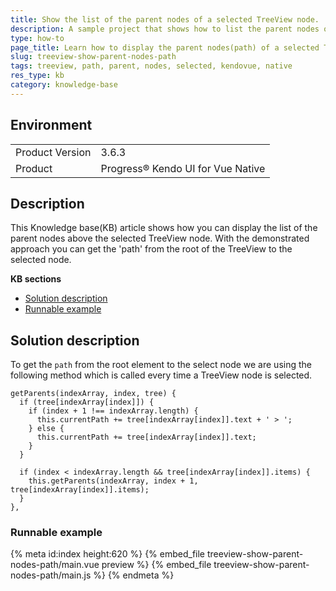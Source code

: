 ```yaml
---
title: Show the list of the parent nodes of a selected TreeView node. 
description: A sample project that shows how to list the parent nodes of a selected TreeView node. 
type: how-to
page_title: Learn how to display the parent nodes(path) of a selected TreeView node.
slug: treeview-show-parent-nodes-path
tags: treeview, path, parent, nodes, selected, kendovue, native
res_type: kb
category: knowledge-base
---
```


## Environment

<table>
    <tbody>
	    <tr>
	    	<td>Product Version</td>
	    	<td>3.6.3</td>
	    </tr>
	    <tr>
	    	<td>Product</td>
	    	<td>Progress® Kendo UI for Vue Native</td>
	    </tr>
    </tbody>
</table>


## Description

This Knowledge base(KB) article shows how you can display the list of the parent nodes above the selected TreeView node. With the demonstrated approach you can get the 'path' from the root of the TreeView to the selected node. 


**KB sections**

* [Solution description](#toc-solution-description)
* [Runnable example](#toc-runnable-example)

## Solution description

To get the `path` from the root element to the select node we are using the following method which is called every time a TreeView node is selected.

```js-no-run
getParents(indexArray, index, tree) {
  if (tree[indexArray[index]]) {
    if (index + 1 !== indexArray.length) {
      this.currentPath += tree[indexArray[index]].text + ' > ';
    } else {
      this.currentPath += tree[indexArray[index]].text;
    }
  }

  if (index < indexArray.length && tree[indexArray[index]].items) {
    this.getParents(indexArray, index + 1, tree[indexArray[index]].items);
  }
},
```

### Runnable example
{% meta id:index height:620 %}
{% embed_file treeview-show-parent-nodes-path/main.vue preview %}
{% embed_file treeview-show-parent-nodes-path/main.js %}
{% endmeta %}

